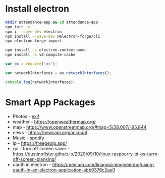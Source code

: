 

# Install electron

```sh
mkdir attendance-app && cd attendance-app
npm init -y
npm i --save-dev electron
npm install --save-dev @electron-forge/cli
npx electron-forge import

npm install -s electron-context-menu
npm install -s v8-compile-cache
```

```js
var os = require('os');

var networkInterfaces = os.networkInterfaces();

console.log(networkInterfaces);
```

# Smart App Packages

* Photos - [exif](https://www.npmjs.com/package/exifr)
* weather - https://openweathermap.org/
* map - https://www.openstreetmap.org/#map=5/38.007/-95.844
* news - https://newsapi.org/account
* Music - spotify
* ip - https://freegeoip.app/
* rpi - turn off screen saver - https://dustinpfister.github.io/2020/09/10/linux-raspberry-pi-os-turrn-off-screen-blanking/
* oauth in electron - https://medium.com/linagora-engineering/using-oauth-in-an-electron-application-abb0376c2ae0
